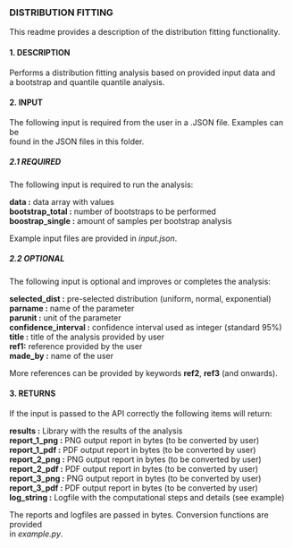 ### **DISTRIBUTION FITTING**

This readme provides a description of the distribution fitting functionality.

#### **1. DESCRIPTION**

Performs a distribution fitting analysis based on provided input data and   
a bootstrap and quantile quantile analysis.

#### **2. INPUT**

The following input is required from the user in a .JSON file. Examples can be   
found in the JSON files in this folder.

##### **2.1 REQUIRED**

The following input is required to run the analysis:

**data :**  data array with values   
**bootstrap_total :** number of bootstraps to be performed   
**boostrap_single :** amount of samples per bootstrap analysis

Example input files are provided in *input.json*.

##### **2.2 OPTIONAL**

The following input is optional and improves or completes the analysis:

**selected_dist :** pre-selected distribution (uniform, normal, exponential)   
**parname :** name of the parameter   
**parunit :** unit of the parameter   
**confidence_interval :** confidence interval used as integer (standard 95%)   
**title :** title of the analysis provided by user     
**ref1:** reference provided by the user    
**made_by :** name of the user  

More references can be provided by keywords **ref2**, **ref3** (and onwards).

#### **3. RETURNS**

If the input is passed to the API correctly the following items will return:

**results :** Library with the results of the analysis   
**report_1_png :** PNG output report in bytes (to be converted by user)   
**report_1_pdf :** PDF output report in bytes (to be converted by user)   
**report_2_png :** PNG output report in bytes (to be converted by user)   
**report_2_pdf :** PDF output report in bytes (to be converted by user)   
**report_3_png :** PNG output report in bytes (to be converted by user)   
**report_3_pdf :** PDF output report in bytes (to be converted by user)   
**log_string :** Logfile with the computational steps and details (see example)

The reports and logfiles are passed in bytes. Conversion functions are provided   
in *example.py*.
